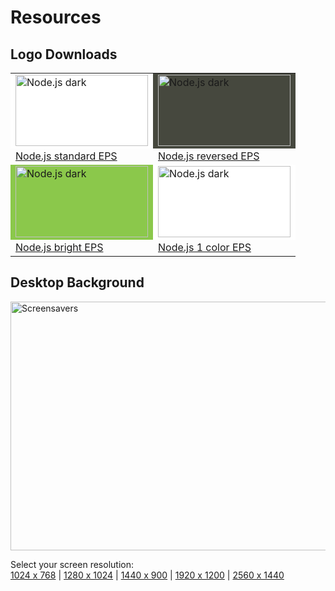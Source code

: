<h1>Resources</h1>
<h2>Logo Downloads</h2>
<table border="0" cellspacing="0" cellpadding="10">
  <tr>
    <td bgcolor="#FFFFFF"><a href="http://nodejs.org/images/logos/nodejs-light.eps"><img src="http://nodejs.org/images/logos/nodejs.png" alt="Node.js dark" width="212" height="114" border="0"></a></td>
    <td bgcolor="#46483E"><a href="http://nodejs.org/images/logos/nodejs-dark.eps"><img src="http://nodejs.org/images/logos/nodejs-dark.png" alt="Node.js dark" width="212" height="114" border="0"></a></td>
  </tr>
  <tr>
    <td><a href="http://nodejs.org/images/logos/nodejs-light.eps">Node.js standard EPS</a></td>
    <td><a href="http://nodejs.org/images/logos/nodejs-dark.eps">Node.js reversed EPS</a></td>
  </tr>
  <tr>
    <td bgcolor="#8BC84B"><a href="http://nodejs.org/images/logos/nodejs-green.eps"><img src="http://nodejs.org/images/logos/nodejs-green.png" alt="Node.js dark" width="212" height="114" border="0"></a><a href="http://nodejs.org/images/logos/nodejs-dark.eps"></a></td>
    <td bgcolor="#ffffff"><a href="http://nodejs.org/images/logos/nodejs-black.eps"><img src="http://nodejs.org/images/logos/nodejs-black.png" alt="Node.js dark" width="212" height="114" border="0"></a></td>
  </tr>
  <tr>
    <td><a href="http://nodejs.org/images/logos/nodejs-green.eps">Node.js bright EPS</a></td>
    <td><a href="http://nodejs.org/images/logos/nodejs-black.eps">Node.js 1 color EPS</a></td>
  </tr>
</table>
<h2>Desktop Background</h2>
<p><img src="http://nodejs.org/images/logos/monitor.png" width="525" height="398" alt="Screensavers"></p>
<p>Select your screen resolution:<a href="http://nodejs.org/images/logos/nodejs-1024x768.png"><br>
<span class="desktops">1024 x 768</span></a><span class="desktops">  | <a href="http://nodejs.org/images/logos/nodejs-1280x1024.png">1280 x 1024</a> | <a href="http://nodejs.org/images/logos/nodejs-1440x900.png">1440 x 900</a> | <a href="http://nodejs.org/images/logos/nodejs-1920x1200.png">1920 x 1200</a> | <a href="http://nodejs.org/images/logos/nodejs-2560x1440.png">2560 x 1440</a></span></p>
